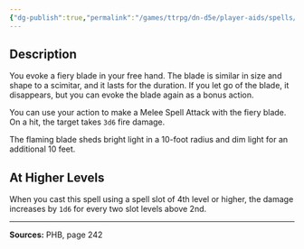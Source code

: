 ```yaml
---
{"dg-publish":true,"permalink":"/games/ttrpg/dn-d5e/player-aids/spells/level-2/flame-blade/","tags":["TTRPG/DND/5e","verbal","somatic","material","concentration","Spell"],"noteIcon":""}
---
```



## Description
You evoke a fiery blade in your free hand.
The blade is similar in size and shape to a scimitar, and it lasts for the duration.
If you let go of the blade, it disappears, but you can evoke the blade again as a bonus action.

You can use your action to make a Melee Spell Attack with the fiery blade.
On a hit, the target takes `3d6` fire damage.

The flaming blade sheds bright light in a 10-foot radius and dim light for an additional 10 feet.

## At Higher Levels
When you cast this spell using a spell slot of 4th level or higher, the damage increases by `1d6` for every two slot levels above 2nd.

---

**Sources:** PHB, page 242
